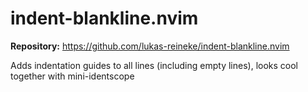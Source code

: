 # indent-blankline.nvim

**Repository:** https://github.com/lukas-reineke/indent-blankline.nvim

Adds indentation guides to all lines (including empty lines), looks cool together with mini-identscope
